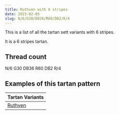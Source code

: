 ```yaml
---
title: Ruthven with 6 stripes
date: 2023-02-05
slug: N/6/G30/DB36/R60/DB2/R/4
---
```

This is a list of all the tartan sett variants with 6 stripes.

It is a 6 stripes tartan.


## Thread count
N/6 G30 DB36 R60 DB2 R/4

## Examples of this tartan pattern

| Tartan Variants |
|---------------|
| [Ruthven](/variants/n/6/g30/db36/r60/db2/r/4-db00004c-g004c00-nd0d0d0-rc80000)||
